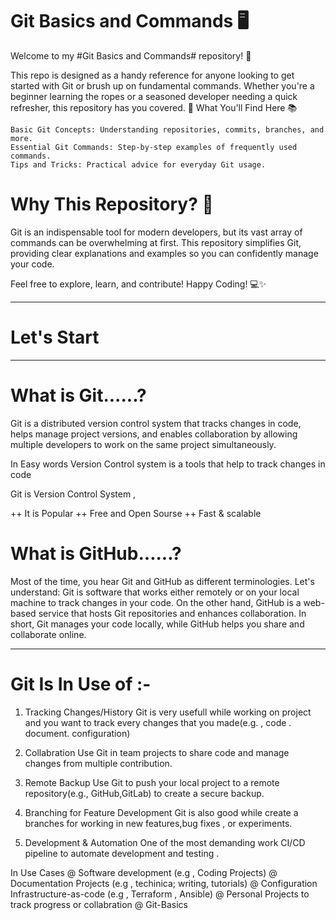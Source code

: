 # Git Basics and Commands 🖥️

Welcome to my #Git Basics and Commands# repository! 🎉

This repo is designed as a handy reference for anyone looking to get started with Git or brush up on fundamental commands. Whether you're a beginner learning the ropes or a seasoned developer needing a quick refresher, this repository has you covered. 🚀
What You'll Find Here 📚

    Basic Git Concepts: Understanding repositories, commits, branches, and more.
    Essential Git Commands: Step-by-step examples of frequently used commands.
    Tips and Tricks: Practical advice for everyday Git usage.

# Why This Repository? 🤔

Git is an indispensable tool for modern developers, but its vast array of commands can be overwhelming at first. This repository simplifies Git, providing clear explanations and examples so you can confidently manage your code.

Feel free to explore, learn, and contribute!
Happy Coding! 💻✨
********************************************************

# Let's Start

*********************************************************
# What is Git......?

Git is a distributed version control system that tracks changes in code, helps manage project versions,
 and enables collaboration by allowing multiple developers to work on the same project simultaneously.

In Easy words Version Control system is a tools that help to track changes in code

Git is Version Control System ,

++  It is Popular
++  Free and Open Sourse
++  Fast & scalable

# What is GitHub......?
Most of the time, you hear Git and GitHub as different terminologies. Let's understand: Git is software that works either remotely or on your local machine to track changes in your code. On the other hand, GitHub is a web-based service that hosts Git repositories and enhances collaboration. In short, Git manages your code locally, while GitHub helps you share and collaborate online.

**********************************************************
# Git Is In Use of :-
1. Tracking Changes/History 
Git is very usefull while working on project and you want to track every changes that you made(e.g. , code . document. configuration)

2. Collabration
Use Git in team projects to share code and manage changes
from multiple contribution.

3. Remote Backup
Use Git to push your local project to a remote repository(e.g., GitHub,GitLab) to create a secure backup.

4. Branching for Feature Development
Git is also good while create a branches for working in new features,bug fixes , or experiments.

5. Development & Automation
One of the most demanding work CI/CD pipeline to automate development and testing .

In Use Cases
@ Software development (e.g , Coding Projects)
@ Documentation Projects (e.g , techinica; writing, tutorials)
@ Configuration Infrastructure-as-code (e.g , Terraform , Ansible)
@ Personal Projects to track progress or collabration
@ Git-Basics
